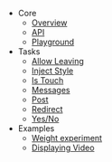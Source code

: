 - Core
    - [Overview](overview.md)
    - [API](API.md)
    - [Playground](playground.js)
- Tasks
    - [Allow Leaving](allowleaving.md)
    - [Inject Style](injectStyle.md)
    - [Is Touch](isTouch.md)
    - [Messages](messages.md)
    - [Post](post.md)
    - [Redirect](redirect.md)
    - [Yes/No](yesno.md)
- Examples
    - [Weight experiment](weightManager.js)
    - [Displaying Video](videoManager.js)
